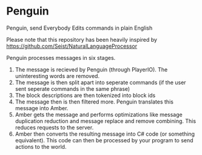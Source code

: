 Penguin
=======

Penguin, send Everybody Edits commands in plain English

Please note that this repository has been heavily inspired by https://github.com/Seist/NaturalLanguageProcessor


Penguin processes messages in six stages.

1. The message is recieved by Penguin (through PlayerIO). The uninteresting words are removed.
2. The message is then split apart into seperate commands (if the user sent seperate commands in the same phrase)
3. The block descriptions are then tokenized into block ids
4. The message then is then filtered more. Penguin translates this message into Amber.
5. Amber gets the message and performs optimizations like message duplication reduction and message replace and remove combining. This reduces requests to the server.
6. Amber then converts the resulting message into C# code (or something equivalent). This code can then be processed by your program to send actions to the world.

